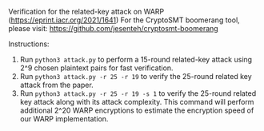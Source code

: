 Verification for the related-key attack on WARP (https://eprint.iacr.org/2021/1641)
For the CryptoSMT boomerang tool, please visit: https://github.com/jesenteh/cryptosmt-boomerang

Instructions:
1. Run ```python3 attack.py``` to perform a 15-round related-key attack using 2^9 chosen plaintext pairs for fast verification.
2. Run ```python3 attack.py -r 25 -r 19``` to verify the 25-round related key attack from the paper.
3. Run ```python3 attack.py -r 25 -r 19 -s 1``` to verify the 25-round related key attack along with its attack complexity. This command will perform additional 2^20 WARP encryptions to estimate the encryption speed of our WARP implementation.

